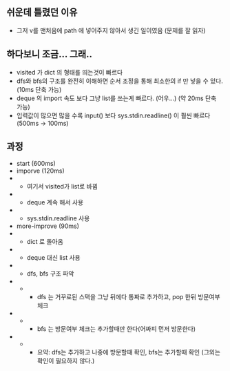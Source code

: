 ## 쉬운데 틀렸던 이유

-   그저 v를 맨처음에 path 에 넣어주지 않아서 생긴 일이였음 (문제를 잘 읽자)

## 하다보니 조금... 그래..

-   visited 가 dict 의 형태를 띄는것이 빠르다
-   dfs와 bfs의 구조를 완전히 이해하면 순서 조정을 통해 최소한의 if 만 넣을 수 있다. (10ms 단축 가능)
-   deque 의 import 속도 보다 그냥 list를 쓰는게 빠르다. (어우...) (약 20ms 단축 가능)
-   입력값이 많으면 많을 수록 input() 보다 sys.stdin.readline() 이 훨씬 빠르다 (500ms -> 100ms)

## 과정

-   start (600ms)
-   imporve (120ms)
-   -   여기서 visited가 list로 바뀜
-   -   deque 계속 해서 사용
-   -   sys.stdin.readline 사용
-   more-improve (90ms)
-   -   dict 로 돌아옴
-   -   deque 대신 list 사용
-   -   dfs, bfs 구조 파악
-   -   -   dfs 는 거꾸로된 스택을 그냥 뒤에다 통짜로 추가하고, pop 한뒤 방문여부 체크
-   -   -   bfs 는 방문여부 체크는 추가할때만 한다(어짜피 먼저 방문한다)
-   -   -   요약: dfs는 추가하고 나중에 방문할때 확인, bfs는 추가할때 확인 (그외는 확인이 필요하지 않다.)
